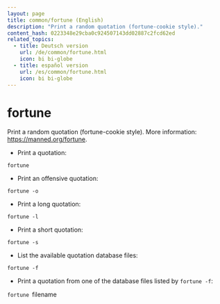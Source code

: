 ```yaml
---
layout: page
title: common/fortune (English)
description: "Print a random quotation (fortune-cookie style)."
content_hash: 0223348e29cba0c924507143dd02887c2fcd62ed
related_topics:
  - title: Deutsch version
    url: /de/common/fortune.html
    icon: bi bi-globe
  - title: español version
    url: /es/common/fortune.html
    icon: bi bi-globe
---
```

# fortune

Print a random quotation (fortune-cookie style).
More information: <https://manned.org/fortune>.

- Print a quotation:

`fortune`

- Print an offensive quotation:

`fortune -o`

- Print a long quotation:

`fortune -l`

- Print a short quotation:

`fortune -s`

- List the available quotation database files:

`fortune -f`

- Print a quotation from one of the database files listed by `fortune -f`:

`fortune `<span class="tldr-var badge badge-pill bg-dark-lm bg-white-dm text-white-lm text-dark-dm font-weight-bold">filename</span>
